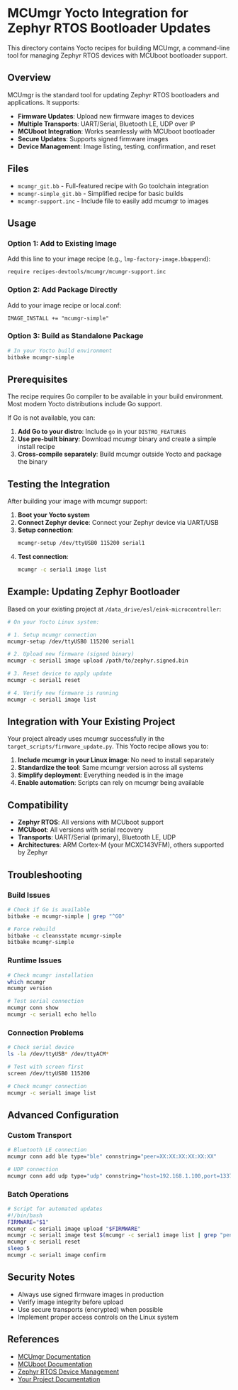 # MCUmgr Yocto Integration for Zephyr RTOS Bootloader Updates

This directory contains Yocto recipes for building MCUmgr, a command-line tool for managing Zephyr RTOS devices with MCUboot bootloader support.

## Overview

MCUmgr is the standard tool for updating Zephyr RTOS bootloaders and applications. It supports:

- **Firmware Updates**: Upload new firmware images to devices
- **Multiple Transports**: UART/Serial, Bluetooth LE, UDP over IP
- **MCUboot Integration**: Works seamlessly with MCUboot bootloader
- **Secure Updates**: Supports signed firmware images
- **Device Management**: Image listing, testing, confirmation, and reset

## Files

- `mcumgr_git.bb` - Full-featured recipe with Go toolchain integration
- `mcumgr-simple_git.bb` - Simplified recipe for basic builds
- `mcumgr-support.inc` - Include file to easily add mcumgr to images

## Usage

### Option 1: Add to Existing Image

Add this line to your image recipe (e.g., `lmp-factory-image.bbappend`):

```bitbake
require recipes-devtools/mcumgr/mcumgr-support.inc
```

### Option 2: Add Package Directly

Add to your image recipe or local.conf:

```bitbake
IMAGE_INSTALL += "mcumgr-simple"
```

### Option 3: Build as Standalone Package

```bash
# In your Yocto build environment
bitbake mcumgr-simple
```

## Prerequisites

The recipe requires Go compiler to be available in your build environment. Most modern Yocto distributions include Go support.

If Go is not available, you can:

1. **Add Go to your distro**: Include `go` in your `DISTRO_FEATURES`
2. **Use pre-built binary**: Download mcumgr binary and create a simple install recipe
3. **Cross-compile separately**: Build mcumgr outside Yocto and package the binary

## Testing the Integration

After building your image with mcumgr support:

1. **Boot your Yocto system**
2. **Connect Zephyr device**: Connect your Zephyr device via UART/USB
3. **Setup connection**:
   ```bash
   mcumgr-setup /dev/ttyUSB0 115200 serial1
   ```
4. **Test connection**:
   ```bash
   mcumgr -c serial1 image list
   ```

## Example: Updating Zephyr Bootloader

Based on your existing project at `/data_drive/esl/eink-microcontroller`:

```bash
# On your Yocto Linux system:

# 1. Setup mcumgr connection
mcumgr-setup /dev/ttyUSB0 115200 serial1

# 2. Upload new firmware (signed binary)
mcumgr -c serial1 image upload /path/to/zephyr.signed.bin

# 3. Reset device to apply update
mcumgr -c serial1 reset

# 4. Verify new firmware is running
mcumgr -c serial1 image list
```

## Integration with Your Existing Project

Your project already uses mcumgr successfully in the `target_scripts/firmware_update.py`. This Yocto recipe allows you to:

1. **Include mcumgr in your Linux image**: No need to install separately
2. **Standardize the tool**: Same mcumgr version across all systems
3. **Simplify deployment**: Everything needed is in the image
4. **Enable automation**: Scripts can rely on mcumgr being available

## Compatibility

- **Zephyr RTOS**: All versions with MCUboot support
- **MCUboot**: All versions with serial recovery
- **Transports**: UART/Serial (primary), Bluetooth LE, UDP
- **Architectures**: ARM Cortex-M (your MCXC143VFM), others supported by Zephyr

## Troubleshooting

### Build Issues

```bash
# Check if Go is available
bitbake -e mcumgr-simple | grep "^GO"

# Force rebuild
bitbake -c cleansstate mcumgr-simple
bitbake mcumgr-simple
```

### Runtime Issues

```bash
# Check mcumgr installation
which mcumgr
mcumgr version

# Test serial connection
mcumgr conn show
mcumgr -c serial1 echo hello
```

### Connection Problems

```bash
# Check serial device
ls -la /dev/ttyUSB* /dev/ttyACM*

# Test with screen first
screen /dev/ttyUSB0 115200

# Check mcumgr connection
mcumgr -c serial1 image list
```

## Advanced Configuration

### Custom Transport

```bash
# Bluetooth LE connection
mcumgr conn add ble type="ble" connstring="peer=XX:XX:XX:XX:XX:XX"

# UDP connection  
mcumgr conn add udp type="udp" connstring="host=192.168.1.100,port=1337"
```

### Batch Operations

```bash
# Script for automated updates
#!/bin/bash
FIRMWARE="$1"
mcumgr -c serial1 image upload "$FIRMWARE"
mcumgr -c serial1 image test $(mcumgr -c serial1 image list | grep "pending" | cut -d' ' -f4)
mcumgr -c serial1 reset
sleep 5
mcumgr -c serial1 image confirm
```

## Security Notes

- Always use signed firmware images in production
- Verify image integrity before upload
- Use secure transports (encrypted) when possible
- Implement proper access controls on the Linux system

## References

- [MCUmgr Documentation](https://docs.zephyrproject.org/latest/services/device_mgmt/mcumgr.html)
- [MCUboot Documentation](https://docs.mcuboot.com/)
- [Zephyr RTOS Device Management](https://docs.zephyrproject.org/latest/services/device_mgmt/index.html)
- [Your Project Documentation](../../../eink-microcontroller/README.md)
